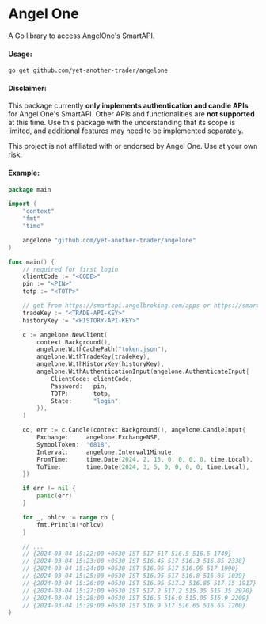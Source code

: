 # Angel One

A Go library to access AngelOne's SmartAPI.

#### Usage:

```
go get github.com/yet-another-trader/angelone
```

#### Disclaimer:

This package currently **only implements authentication and candle APIs** for Angel One's SmartAPI. Other APIs and functionalities are **not supported** at this time. Use this package with the understanding that its scope is limited, and additional features may need to be implemented separately.

This project is not affiliated with or endorsed by Angel One. Use at your own risk.

#### Example:

```go
package main

import (
    "context"
    "fmt"
    "time"

    angelone "github.com/yet-another-trader/angelone"
)

func main() {
    // required for first login
    clientCode := "<CODE>"
    pin := "<PIN>"
    totp := "<TOTP>"

    // get from https://smartapi.angelbroking.com/apps or https://smartapi.angelbroking.com/create
    tradeKey := "<TRADE-API-KEY>"
    historyKey := "<HISTORY-API-KEY>"

    c := angelone.NewClient(
        context.Background(),
        angelone.WithCachePath("token.json"),
        angelone.WithTradeKey(tradeKey),
        angelone.WithHistoryKey(historyKey),
        angelone.WithAuthenticationInput(angelone.AuthenticateInput{
            ClientCode: clientCode,
            Password:   pin,
            TOTP:       totp,
            State:      "login",
        }),
    )

    co, err := c.Candle(context.Background(), angelone.CandleInput{
        Exchange:     angelone.ExchangeNSE,
        SymbolToken:  "6818",
        Interval:     angelone.Interval1Minute,
        FromTime:     time.Date(2024, 2, 15, 0, 0, 0, 0, time.Local),
        ToTime:       time.Date(2024, 3, 5, 0, 0, 0, 0, time.Local),
    })

    if err != nil {
        panic(err)
    }

    for _, ohlcv := range co {
        fmt.Println(*ohlcv)
    }

    // ...
    // {2024-03-04 15:22:00 +0530 IST 517 517 516.5 516.5 1749}
    // {2024-03-04 15:23:00 +0530 IST 516.45 517 516.3 516.85 2338}
    // {2024-03-04 15:24:00 +0530 IST 516.95 517 516.95 517 1990}
    // {2024-03-04 15:25:00 +0530 IST 516.95 517 516.8 516.85 1039}
    // {2024-03-04 15:26:00 +0530 IST 516.95 517.2 516.85 517.15 1917}
    // {2024-03-04 15:27:00 +0530 IST 517.2 517.2 515.35 515.35 2970}
    // {2024-03-04 15:28:00 +0530 IST 516.5 516.9 515.05 516.9 2209}
    // {2024-03-04 15:29:00 +0530 IST 516.9 517 516.65 516.65 1200}
}
```
